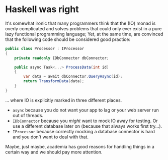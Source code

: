 # Haskell was right

It's somewhat ironic that many programmers think that the (IO) monad is overly complicated and solves problems that could only ever exist in a pure lazy functional programming language; Yet, at the same time, are convinced that the following code should be considered good practice:

```c#
public class Processor : IProcessor
{
    private readonly IDbConnector dbConnector;

    public async Task<...> ProcessData(int id)
    {
        var data = await dbConnector.QueryAsync(id);
        return TransformData(data);
    }
}
```
... where IO is explicitly marked in three different places.
- `async` because you do not want your app to lag or your web server run out of threads.
- `IDbConnector` because you _might_ want to mock IO away for testing. Or use a different database later on (because that always works first try...).
- `IProcessor` because correctly mocking a database connector is hard and you don't want to deal with that.

Maybe, just maybe, academia has good reasons for handling things in a certain way and we should pay more attention.
